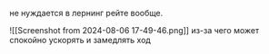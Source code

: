не нуждается в лернинг рейте вообще. 

![[Screenshot from 2024-08-06 17-49-46.png]]
из-за чего может спокойно ускорять и замедлять ход